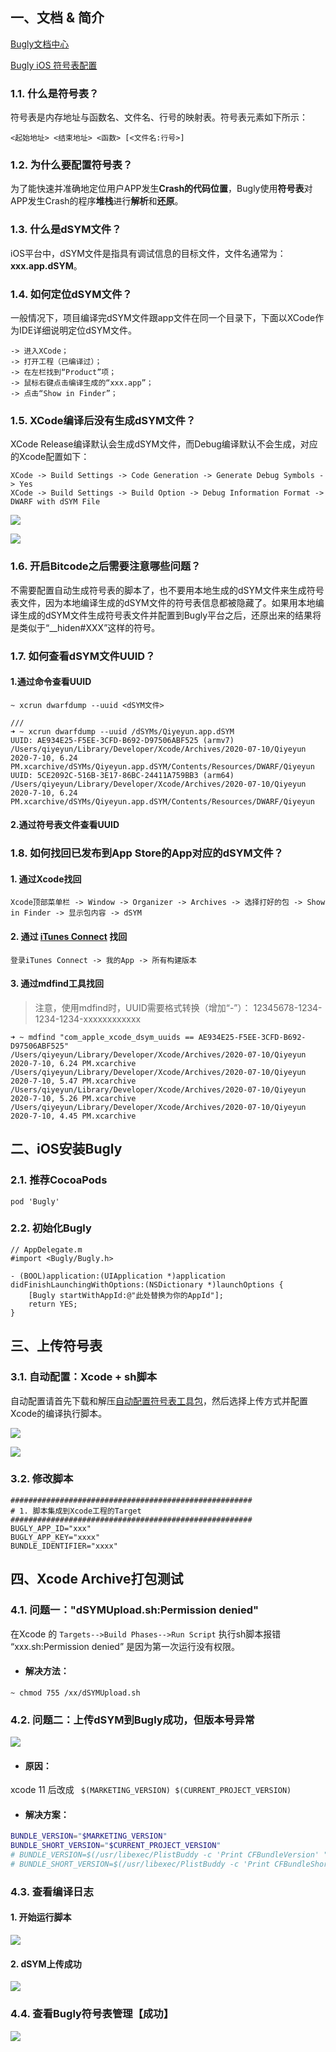 ## 一、文档 & 简介

[Bugly文档中心](https://bugly.qq.com/docs/)

[Bugly iOS 符号表配置](https://bugly.qq.com/docs/user-guide/symbol-configuration-ios/?v=20200622202242)



### 1.1. 什么是符号表？

符号表是内存地址与函数名、文件名、行号的映射表。符号表元素如下所示：

```
<起始地址> <结束地址> <函数> [<文件名:行号>]
```

### 1.2. 为什么要配置符号表？

为了能快速并准确地定位用户APP发生**Crash的代码位置**，Bugly使用**符号表**对APP发生Crash的程序**堆栈**进行**解析**和**还原**。

### 1.3. 什么是dSYM文件？

iOS平台中，dSYM文件是指具有调试信息的目标文件，文件名通常为：**xxx.app.dSYM**。

### 1.4. 如何定位dSYM文件？

一般情况下，项目编译完dSYM文件跟app文件在同一个目录下，下面以XCode作为IDE详细说明定位dSYM文件。

```
-> 进入XCode；
-> 打开工程（已编译过）；
-> 在左栏找到“Product”项；
-> 鼠标右键点击编译生成的“xxx.app”；
-> 点击“Show in Finder”；
```

### 1.5. XCode编译后没有生成dSYM文件？

XCode Release编译默认会生成dSYM文件，而Debug编译默认不会生成，对应的Xcode配置如下：

```
XCode -> Build Settings -> Code Generation -> Generate Debug Symbols -> Yes
XCode -> Build Settings -> Build Option -> Debug Information Format -> DWARF with dSYM File
```

![](media_Bugly/5.jpg)



![](media_Bugly/6.jpg)



### 1.6. 开启Bitcode之后需要注意哪些问题？

不需要配置自动生成符号表的脚本了，也不要用本地生成的dSYM文件来生成符号表文件，因为本地编译生成的dSYM文件的符号表信息都被隐藏了。如果用本地编译生成的dSYM文件生成符号表文件并配置到Bugly平台之后，还原出来的结果将是类似于“__hiden#XXX”这样的符号。



### 1.7. 如何查看dSYM文件UUID？

#### 1.通过命令查看UUID

```
~ xcrun dwarfdump --uuid <dSYM文件>

///
➜ ~ xcrun dwarfdump --uuid /dSYMs/Qiyeyun.app.dSYM
UUID: AE934E25-F5EE-3CFD-B692-D97506ABF525 (armv7) /Users/qiyeyun/Library/Developer/Xcode/Archives/2020-07-10/Qiyeyun 2020-7-10, 6.24 PM.xcarchive/dSYMs/Qiyeyun.app.dSYM/Contents/Resources/DWARF/Qiyeyun
UUID: 5CE2092C-516B-3E17-86BC-24411A759BB3 (arm64) /Users/qiyeyun/Library/Developer/Xcode/Archives/2020-07-10/Qiyeyun 2020-7-10, 6.24 PM.xcarchive/dSYMs/Qiyeyun.app.dSYM/Contents/Resources/DWARF/Qiyeyun
```

#### 2.通过符号表文件查看UUID



### 1.8. 如何找回已发布到App Store的App对应的dSYM文件？

#### 1. 通过Xcode找回

```
Xcode顶部菜单栏 -> Window -> Organizer -> Archives -> 选择打好的包 -> Show in Finder -> 显示包内容 -> dSYM
```

#### 2. 通过 [iTunes Connect](https://itunesconnect.apple.com/) 找回

```
登录iTunes Connect -> 我的App -> 所有构建版本
```

#### 3. 通过mdfind工具找回

> 注意，使用mdfind时，UUID需要格式转换（增加“-”）： 12345678-1234-1234-1234-xxxxxxxxxxxx

```
➜ ~ mdfind "com_apple_xcode_dsym_uuids == AE934E25-F5EE-3CFD-B692-D97506ABF525"
/Users/qiyeyun/Library/Developer/Xcode/Archives/2020-07-10/Qiyeyun 2020-7-10, 6.24 PM.xcarchive
/Users/qiyeyun/Library/Developer/Xcode/Archives/2020-07-10/Qiyeyun 2020-7-10, 5.47 PM.xcarchive
/Users/qiyeyun/Library/Developer/Xcode/Archives/2020-07-10/Qiyeyun 2020-7-10, 5.26 PM.xcarchive
/Users/qiyeyun/Library/Developer/Xcode/Archives/2020-07-10/Qiyeyun 2020-7-10, 4.45 PM.xcarchive
```



## 二、iOS安装Bugly

### 2.1. 推荐CocoaPods

```
pod 'Bugly'
```

### 2.2. 初始化Bugly

```
// AppDelegate.m
#import <Bugly/Bugly.h>

- (BOOL)application:(UIApplication *)application didFinishLaunchingWithOptions:(NSDictionary *)launchOptions {
    [Bugly startWithAppId:@"此处替换为你的AppId"];
    return YES;
}
```



## 三、上传符号表

### 3.1. 自动配置：Xcode + sh脚本

自动配置请首先下载和解压[自动配置符号表工具包](https://bugly.qq.com/v2/sdk?id=6ecfd28d-d8ea-4446-a9c8-13aed4a94f04)，然后选择上传方式并配置Xcode的编译执行脚本。

![](media_Bugly/1.jpg)

![](media_Bugly/2.jpg)



### 3.2. 修改脚本

```
######################################################
# 1. 脚本集成到Xcode工程的Target
######################################################
BUGLY_APP_ID="xxx"
BUGLY_APP_KEY="xxxx"
BUNDLE_IDENTIFIER="xxxx"
```



## 四、Xcode Archive打包测试

### 4.1. 问题一："dSYMUpload.sh:Permission denied"

在Xcode 的 `Targets-->Build Phases-->Run Script` 执行sh脚本报错 “xxx.sh:Permission denied” 是因为第一次运行没有权限。

* #### 解决方法：

```
~ chmod 755 /xx/dSYMUpload.sh
```



### 4.2. 问题二：上传dSYM到Bugly成功，但版本号异常

![](media_Bugly/3.jpg)

* #### 原因：

xcode 11 后改成 ` $(MARKETING_VERSION) $(CURRENT_PROJECT_VERSION)`

* #### 解决方案：

```bash
BUNDLE_VERSION="$MARKETING_VERSION"
BUNDLE_SHORT_VERSION="$CURRENT_PROJECT_VERSION"
# BUNDLE_VERSION=$(/usr/libexec/PlistBuddy -c 'Print CFBundleVersion' "${INFOPLIST_FILE}")
# BUNDLE_SHORT_VERSION=$(/usr/libexec/PlistBuddy -c 'Print CFBundleShortVersionString' "${INFOPLIST_FILE}")
```



### 4.3. 查看编译日志

#### 1. 开始运行脚本

![](media_Bugly/7.jpg)

#### 2. dSYM上传成功

![](media_Bugly/8.jpg)



### 4.4. 查看Bugly符号表管理【成功】

![](media_Bugly/4.jpg)















